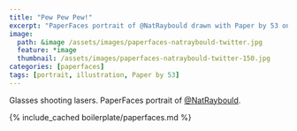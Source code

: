 ```yaml
---
title: "Pew Pew Pew!"
excerpt: "PaperFaces portrait of @NatRaybould drawn with Paper by 53 on an iPad."
image: 
  path: &image /assets/images/paperfaces-natraybould-twitter.jpg 
  feature: *image
  thumbnail: /assets/images/paperfaces-natraybould-twitter-150.jpg
categories: [paperfaces]
tags: [portrait, illustration, Paper by 53]
---
```


Glasses shooting lasers. PaperFaces portrait of [@NatRaybould](https://twitter.com/NatRaybould).

{% include_cached boilerplate/paperfaces.md %}
